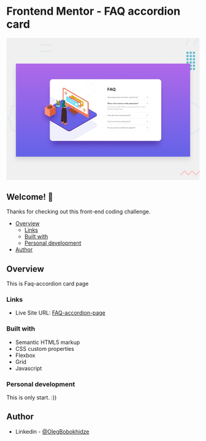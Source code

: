 # Frontend Mentor - FAQ accordion card

![Design preview for the FAQ accordion card coding challenge](./design/desktop-preview.jpg)

## Welcome! 👋

Thanks for checking out this front-end coding challenge.

- [Overview](#overview)
  - [Links](#links)
  - [Built with](#built-with)
  - [Personal development](#personal-development)
- [Author](#author)

## Overview

This is Faq-accordion card page

### Links

- Live Site URL: [FAQ-accordion-page](https://olegbobokhidze.github.io/E-commerce-page/)


### Built with

- Semantic HTML5 markup
- CSS custom properties
- Flexbox
- Grid
- Javascript


### Personal development

This is only start. :))

## Author

- Linkedin - [@OlegBobokhidze](https://www.linkedin.com/in/oleg-bobokhidze-083656241)



